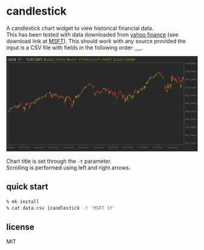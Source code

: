 # candlestick

A candlestick chart widget to view historical financial data.  
This has been tested with data downloaded from [yahoo finance](https://finance.yahoo.com/) (see download link at [MSFT](https://finance.yahoo.com/quote/MSFT/history?p=MSFT)). This should work with any source provided the input is a CSV file with fields in the following order: <YYYY-MM-DD>,<Open>,<High>,<Low>,<Close>.

![screenshot](candlestick.png)

Chart title is set through the `-t` parameter.  
Scrolling is performed using left and right arrows.  

## quick start
```sh
% mk install
% cat data.csv |candlestick -t 'MSFT 1Y'
```

## license
MIT

